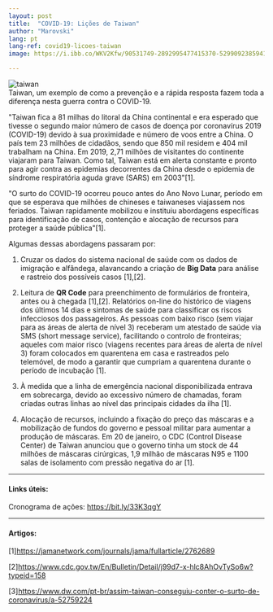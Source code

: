 ```yaml
---
layout: post
title:  "COVID-19: Lições de Taiwan"
author: "Marovski"
lang: pt
lang-ref: covid19-licoes-taiwan
image: https://i.ibb.co/WKV2Kfw/90531749-2892995477415370-5299092385941159936-n.jpg

---
```


![taiwan](https://i.ibb.co/WKV2Kfw/90531749-2892995477415370-5299092385941159936-n.jpg)
<br>
Taiwan, um exemplo de como a prevenção e a rápida resposta fazem toda a diferença nesta guerra contra o COVID-19.

"Taiwan fica a 81 milhas do litoral da China continental e era esperado que tivesse o segundo maior número de casos de doença por coronavírus 2019 (COVID-19) devido à sua proximidade e número de voos entre a China. O país tem 23 milhões de cidadãos, sendo que 850 mil residem e 404 mil trabalham na China. Em 2019, 2,71 milhões de visitantes do continente viajaram para Taiwan. Como tal, Taiwan está em alerta constante e pronto para agir contra as epidemias decorrentes da China desde o epidemia de síndrome respiratória aguda grave (SARS) em 2003"[1].

"O surto do COVID-19 ocorreu pouco antes do Ano Novo Lunar, período em que se esperava que milhões de chineses e taiwaneses viajassem nos feriados. Taiwan rapidamente mobilizou e instituiu abordagens específicas para identificação de casos, contenção e alocação de recursos para proteger a saúde pública"[1].

Algumas dessas abordagens passaram por:

1. Cruzar os dados do sistema nacional de saúde com os dados de imigração e alfândega, alavancando a criação de **Big Data** para análise e rastreio dos possíveis casos [1],[2].

2. Leitura de **QR Code** para preenchimento de formulários de fronteira, antes ou à chegada [1],[2]. Relatórios on-line do histórico de viagens dos últimos 14 dias e sintomas de saúde para classificar os riscos infecciosos dos passageiros. As pessoas com baixo risco (sem viajar para as áreas de alerta de nível 3) receberam um atestado de saúde via SMS (short message service), facilitando o controlo de fronteiras; aqueles com maior risco (viagens recentes para áreas de alerta de nível 3) foram colocados em quarentena em casa e rastreados pelo telemóvel, de modo a garantir que cumpriam a quarentena durante o período de incubação [1].

4. À medida que a linha de emergência nacional disponibilizada entrava em sobrecarga, devido ao excessivo número de chamadas, foram criadas outras linhas ao nível das principais cidades da ilha [1].


5. Alocação de recursos, incluindo a fixação do preço das máscaras e a mobilização de fundos do governo e pessoal militar para aumentar a produção de máscaras. Em 20 de janeiro, o CDC (Control Disease Center) de Taiwan anunciou que o governo tinha um stock de 44 milhões de máscaras cirúrgicas, 1,9 milhão de máscaras N95 e 1100 salas de isolamento com pressão negativa do ar [1].

---
#### Links úteis:

Cronograma de ações: <https://bit.ly/33K3qgY>

---

#### Artigos:

[1]<https://jamanetwork.com/journals/jama/fullarticle/2762689>

[2]<https://www.cdc.gov.tw/En/Bulletin/Detail/j99d7-x-hlc8AhOvTySo6w?typeid=158>

[3]<https://www.dw.com/pt-br/assim-taiwan-conseguiu-conter-o-surto-de-coronavírus/a-52759224>

